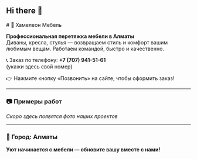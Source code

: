 ## Hi there 👋

<!--
**hamelion-mebel/hamelion-mebel** is a ✨ _special_ ✨ repository because its `README.md` (this file) appears on your GitHub profile.

Here are some ideas to get you started:

- 🔭 I’m currently working on ...
- 🌱 I’m currently learning ...
- 👯 I’m looking to collaborate on ...
- 🤔 I’m looking for help with ...
- 💬 Ask me about ...
- 📫 How to reach me: ...
- 😄 Pronouns: ...
- ⚡ Fun fact: ...
--># 🦎 Хамелеон Мебель

**Профессиональная перетяжка мебели в Алматы**  
Диваны, кресла, стулья — возвращаем стиль и комфорт вашим любимым вещам. Работаем командой, быстро и качественно.

📞 Заказ по телефону: **+7 (707) 941-51-61**  
(укажи здесь свой номер)

👉 Нажмите кнопку «Позвонить» на сайте, чтобы оформить заказ!

---

### 📷 Примеры работ
*Скоро здесь появятся фото наших проектов*

---

### 📍 Город: Алматы  
**Уют начинается с мебели — обновите вашу вместе с нами!**


